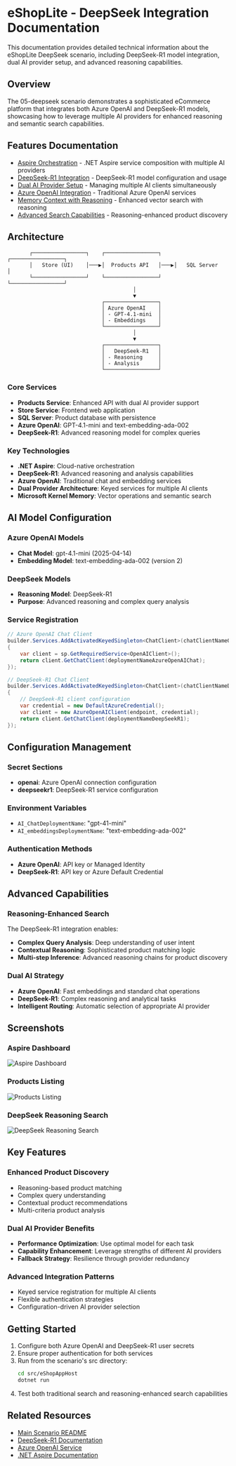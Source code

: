# eShopLite - DeepSeek Integration Documentation

This documentation provides detailed technical information about the eShopLite DeepSeek scenario, including DeepSeek-R1 model integration, dual AI provider setup, and advanced reasoning capabilities.

## Overview

The 05-deepseek scenario demonstrates a sophisticated eCommerce platform that integrates both Azure OpenAI and DeepSeek-R1 models, showcasing how to leverage multiple AI providers for enhanced reasoning and semantic search capabilities.

## Features Documentation

- [Aspire Orchestration](./aspire-orchestration.md) - .NET Aspire service composition with multiple AI providers
- [DeepSeek-R1 Integration](./deepseek-r1-integration.md) - DeepSeek-R1 model configuration and usage
- [Dual AI Provider Setup](./dual-ai-provider-setup.md) - Managing multiple AI clients simultaneously
- [Azure OpenAI Integration](./azure-openai-integration.md) - Traditional Azure OpenAI services
- [Memory Context with Reasoning](./memory-context-reasoning.md) - Enhanced vector search with reasoning
- [Advanced Search Capabilities](./advanced-search-capabilities.md) - Reasoning-enhanced product discovery

## Architecture

```
       ┌─────────────────┐    ┌─────────────────┐    ┌─────────────────┐
       │   Store (UI)    │───▶│  Products API   │───▶│   SQL Server    │
       └─────────────────┘    └─────────────────┘    └─────────────────┘
                                        │
                                        ▼
                              ┌─────────────────┐
                              │ Azure OpenAI    │
                              │ - GPT-4.1-mini  │
                              │ - Embeddings    │
                              └─────────────────┘
                                        │
                                        ▼
                              ┌─────────────────┐
                              │   DeepSeek-R1   │
                              │ - Reasoning     │
                              │ - Analysis      │
                              └─────────────────┘
```

### Core Services
- **Products Service**: Enhanced API with dual AI provider support
- **Store Service**: Frontend web application
- **SQL Server**: Product database with persistence
- **Azure OpenAI**: GPT-4.1-mini and text-embedding-ada-002
- **DeepSeek-R1**: Advanced reasoning model for complex queries

### Key Technologies
- **.NET Aspire**: Cloud-native orchestration
- **DeepSeek-R1**: Advanced reasoning and analysis capabilities
- **Azure OpenAI**: Traditional chat and embedding services
- **Dual Provider Architecture**: Keyed services for multiple AI clients
- **Microsoft Kernel Memory**: Vector operations and semantic search

## AI Model Configuration

### Azure OpenAI Models
- **Chat Model**: gpt-4.1-mini (2025-04-14)
- **Embedding Model**: text-embedding-ada-002 (version 2)

### DeepSeek Models  
- **Reasoning Model**: DeepSeek-R1
- **Purpose**: Advanced reasoning and complex query analysis

### Service Registration
```csharp
// Azure OpenAI Chat Client
builder.Services.AddActivatedKeyedSingleton<ChatClient>(chatClientNameOpenAI, (sp, _) => 
{
    var client = sp.GetRequiredService<OpenAIClient>();
    return client.GetChatClient(deploymentNameAzureOpenAIChat);
});

// DeepSeek-R1 Chat Client
builder.Services.AddActivatedKeyedSingleton<ChatClient>(chatClientNameDeepSeekR1, (sp, _) =>
{
    // DeepSeek-R1 client configuration
    var credential = new DefaultAzureCredential();
    var client = new AzureOpenAIClient(endpoint, credential);
    return client.GetChatClient(deploymentNameDeepSeekR1);
});
```

## Configuration Management

### Secret Sections
- **openai**: Azure OpenAI connection configuration
- **deepseekr1**: DeepSeek-R1 service configuration

### Environment Variables
- `AI_ChatDeploymentName`: "gpt-41-mini"
- `AI_embeddingsDeploymentName`: "text-embedding-ada-002"

### Authentication Methods
- **Azure OpenAI**: API key or Managed Identity
- **DeepSeek-R1**: API key or Azure Default Credential

## Advanced Capabilities

### Reasoning-Enhanced Search
The DeepSeek-R1 integration enables:
- **Complex Query Analysis**: Deep understanding of user intent
- **Contextual Reasoning**: Sophisticated product matching logic
- **Multi-step Inference**: Advanced reasoning chains for product discovery

### Dual AI Strategy
- **Azure OpenAI**: Fast embeddings and standard chat operations
- **DeepSeek-R1**: Complex reasoning and analytical tasks
- **Intelligent Routing**: Automatic selection of appropriate AI provider



## Screenshots

### Aspire Dashboard
![Aspire Dashboard](./images/dashboard.jpg)

### Products Listing
![Products Listing](./images/products.jpg)

### DeepSeek Reasoning Search
![DeepSeek Reasoning Search](./images/search.jpg)

## Key Features

### Enhanced Product Discovery
- Reasoning-based product matching
- Complex query understanding
- Contextual product recommendations
- Multi-criteria product analysis

### Dual AI Provider Benefits
- **Performance Optimization**: Use optimal model for each task
- **Capability Enhancement**: Leverage strengths of different AI providers
- **Fallback Strategy**: Resilience through provider redundancy

### Advanced Integration Patterns
- Keyed service registration for multiple AI clients
- Flexible authentication strategies
- Configuration-driven AI provider selection

## Getting Started

1. Configure both Azure OpenAI and DeepSeek-R1 user secrets
2. Ensure proper authentication for both services
3. Run from the scenario's src directory:
   ```bash
   cd src/eShopAppHost
   dotnet run
   ```
4. Test both traditional search and reasoning-enhanced search capabilities

## Related Resources

- [Main Scenario README](../README.md)
- [DeepSeek-R1 Documentation](https://www.deepseek.com/)
- [Azure OpenAI Service](https://azure.microsoft.com/en-us/products/cognitive-services/openai-service/)
- [.NET Aspire Documentation](https://learn.microsoft.com/en-us/dotnet/aspire/)